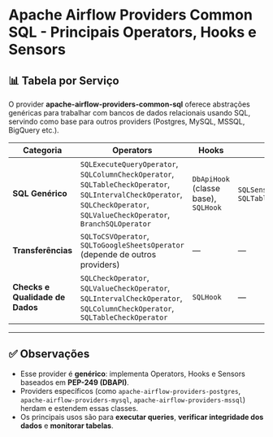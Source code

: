 # Apache Airflow Providers Common SQL - Principais Operators, Hooks e Sensors

## 📊 Tabela por Serviço

O provider **apache-airflow-providers-common-sql** oferece abstrações genéricas para trabalhar com bancos de dados relacionais usando SQL, servindo como base para outros providers (Postgres, MySQL, MSSQL, BigQuery etc.).

| Categoria | Operators | Hooks | Sensors |
|-----------|-----------|-------|---------|
| **SQL Genérico** | `SQLExecuteQueryOperator`, `SQLColumnCheckOperator`, `SQLTableCheckOperator`, `SQLIntervalCheckOperator`, `SQLCheckOperator`, `SQLValueCheckOperator`, `BranchSQLOperator` | `DbApiHook` (classe base), `SQLHook` | `SQLSensor`, `SQLTableExistenceSensor` |
| **Transferências** | `SQLToCSVOperator`, `SQLToGoogleSheetsOperator` (depende de outros providers) | — | — |
| **Checks e Qualidade de Dados** | `SQLCheckOperator`, `SQLValueCheckOperator`, `SQLIntervalCheckOperator`, `SQLColumnCheckOperator`, `SQLTableCheckOperator` | `SQLHook` | — |

---

## ✅ Observações
- Esse provider é **genérico**: implementa Operators, Hooks e Sensors baseados em **PEP-249 (DBAPI)**.
- Providers específicos (como `apache-airflow-providers-postgres`, `apache-airflow-providers-mysql`, `apache-airflow-providers-mssql`) herdam e estendem essas classes.
- Os principais usos são para **executar queries**, **verificar integridade dos dados** e **monitorar tabelas**.